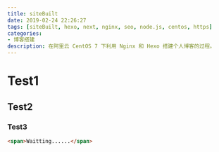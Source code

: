 ```yaml
---
title: siteBuilt
date: 2019-02-24 22:26:27
tags: [siteBuilt, hexo, next, nginx, seo, node.js, centos, https]
categories:
- 博客搭建
description: 在阿里云 CentOS 7 下利用 Nginx 和 Hexo 搭建个人博客的过程。
---
```

# Test1

## Test2

### Test3

```HTML
<span>Waitting......</span>
```
